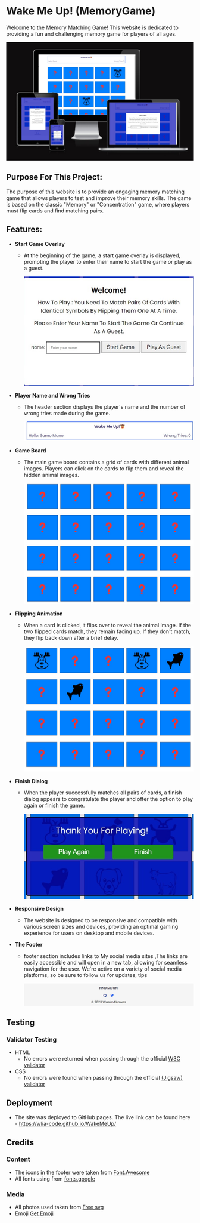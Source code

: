 # Wake Me Up! (MemoryGame)

Welcome to the Memory Matching Game! This website is dedicated to providing a fun and challenging memory game for players of all ages.

![website_Screenshot](./assets/readme_media/website_Screenshot.jpg)

## Purpose For This Project:

The purpose of this website is to provide an engaging memory matching game that allows players to test and improve their memory skills. The game is based on the classic "Memory" or "Concentration" game, where players must flip cards and find matching pairs.

## Features:

- **Start Game Overlay**

  - At the beginning of the game, a start game overlay is displayed, prompting the player to enter their name to start the game or play as a guest.

    ![Start_Game_Overlay_image](./assets/readme_media/Start_Game_Overlay_image.jpg)

- **Player Name and Wrong Tries**

  - The header section displays the player's name and the number of wrong tries made during the game.

    ![header_image](./assets/readme_media/Footer_image.jpg)

- **Game Board**

  - The main game board contains a grid of cards with different animal images. Players can click on the cards to flip them and reveal the hidden animal images.

    ![Game_Board_image](./assets/readme_media/Game_Board_image.jpg)

- **Flipping Animation**

  - When a card is clicked, it flips over to reveal the animal image. If the two flipped cards match, they remain facing up. If they don't match, they flip back down after a brief delay.

    ![Flipping_Animation_image](./assets/readme_media/Flipping_Animation_image.jpg)

- **Finish Dialog**

  - When the player successfully matches all pairs of cards, a finish dialog appears to congratulate the player and offer the option to play again or finish the game.

    ![Finish_Dialog](./assets/readme_media/Finish_Dialog.jpg)

- **Responsive Design**

  - The website is designed to be responsive and compatible with various screen sizes and devices, providing an optimal gaming experience for users on desktop and mobile devices.

- **The Footer**

  - footer section includes links to My social media sites ,The links are easily accessible and will open in a new tab, allowing for seamless navigation for the user. We're active on a variety of social media platforms, so be sure to follow us for updates, tips

    ![Footer_image](./assets/readme_media/header_image.jpg)

## Testing

### Validator Testing

- HTML
  - No errors were returned when passing through the official [W3C validator]()
- CSS
  - No errors were found when passing through the official [(Jigsaw) validator]()

## Deployment

- The site was deployed to GitHub pages.
  The live link can be found here - https://wlia-code.github.io/WakeMeUp/

## Credits

### Content

- The icons in the footer were taken from [Font.Awesome](https://fontawesome.com)
- All fonts using from [fonts.google](https://fonts.google.com)

### Media

- All photos used taken from [Free svg](https://freesvg.org/)
- Emoji [Get Emoji](https://getemoji.com/)
